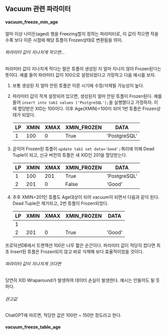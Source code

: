 ## Vacuum 관련 파라미터

#### vacuum_freeze_min_age
얼마 이상 나이든(aged) 행을 Freezing할지 정하는 파라미터로, 이 값이 작으면 작을 수록 보다 이른 시점에 해당 튜플이 Frozen상태로 변환됨을 의미.    
###### 파라미터 값이 지나치게 작으면...
파라미터 값이 지나치게 작다는 말은 튜플이 생성된 지 얼마 지나지 않아 Frozen된다는 뜻이다. 예를 들어 파라미터 값이 100으로 설정되었다고 가정하고 다음 예시를 보자.
1. 보통 생성된 지 얼마 안된 튜플은 이른 시기에 수정/삭제될 가능성이 높다.
2. 파라미터 값이 작게 설정되어 있으면, 생성된지 얼마 안된 튜플이 Frozen된다. 예를 들어 `insert into tab1 values ('PostgreSQL');`을 실행했다고 가정하자. 이 때 할당받은 XID는 100이다. 이후 Age(XMIN)=100이 되어 1번 튜플은 Frozen상태가 되었다.
   
   |LP| XMIN |XMAX |XMIN_FROZEN | DATA |
   | --- | --- | --- | --- | --- |
   | 1 | 100 | 0 | True | 'PostgreSQL' |
3. 곧이어 Frozen된 튜플이 `update tab1 set data='Good';`쿼리에 의해 Dead Tuple이 되고, 신규 버전의 튜플은 새 XID인 201을 할당받는다.

   |LP| XMIN |XMAX |XMIN_FROZEN | DATA |
   | --- | --- | --- | --- | --- |
   | 1 | 100 | 201 | True | 'PostgreSQL' |
   | 2 | 201 | 0  | False | 'Good' |
5. 추후 XMIN=201인 튜플도 Age대상이 되어 vacuum이 되면서 다음과 같이 된다. Dead Tuple은 제거되고, 2번 튜플이 Frozen되었다. 

   |LP| XMIN |XMAX |XMIN_FROZEN | DATA |
   | --- | --- | --- | --- | --- |
   | 1 |  |  |  |  |
   | 2 | 201 | 0  | True | 'Good' |
프로덕션DB에서 트랜잭션 100은 너무 짧은 순간이다. 파라미터 값이 적당히 컸다면 최초 Insert된 튜플은 Frozen되지 않고 바로 삭제해 보다 효율적이었을 것이다.

###### 파라미터 값이 지나치게 크다면
당연히 XID Wraparound가 발생하여 데이터 손실이 발생한다. 예시는 안들어도 될 듯 하다.

###### 권고값
ChatGPT에 따르면, 적당한 값은 100만 ~ 150만 정도라고 한다.

   


#### vacuum_freeze_table_age


